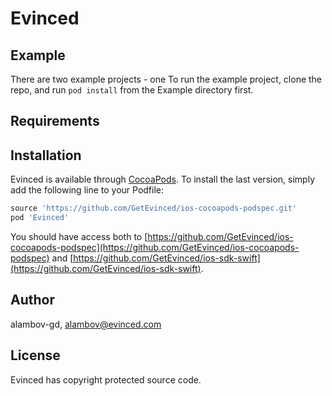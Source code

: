 # Evinced

## Example

There are two example projects - one
To run the example project, clone the repo, and run `pod install` from the Example directory first.

## Requirements

## Installation

Evinced is available through [CocoaPods](https://cocoapods.org). To install
the last version, simply add the following line to your Podfile:

```ruby
source 'https://github.com/GetEvinced/ios-cocoapods-podspec.git'
pod 'Evinced'
```

You should have access both to [https://github.com/GetEvinced/ios-cocoapods-podspec](https://github.com/GetEvinced/ios-cocoapods-podspec) and [https://github.com/GetEvinced/ios-sdk-swift](https://github.com/GetEvinced/ios-sdk-swift).

## Author

alambov-gd, alambov@evinced.com

## License

Evinced has copyright protected source code.
